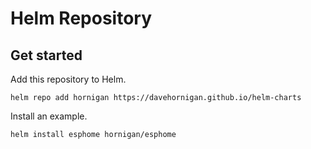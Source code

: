 # Helm Repository

## Get started

Add this repository to Helm.

```
helm repo add hornigan https://davehornigan.github.io/helm-charts
```

Install an example.

```
helm install esphome hornigan/esphome
```